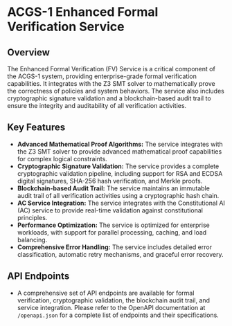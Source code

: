 # ACGS-1 Enhanced Formal Verification Service

## Overview

The Enhanced Formal Verification (FV) Service is a critical component of the ACGS-1 system, providing enterprise-grade formal verification capabilities. It integrates with the Z3 SMT solver to mathematically prove the correctness of policies and system behaviors. The service also includes cryptographic signature validation and a blockchain-based audit trail to ensure the integrity and auditability of all verification activities.

## Key Features

- **Advanced Mathematical Proof Algorithms:** The service integrates with the Z3 SMT solver to provide advanced mathematical proof capabilities for complex logical constraints.
- **Cryptographic Signature Validation:** The service provides a complete cryptographic validation pipeline, including support for RSA and ECDSA digital signatures, SHA-256 hash verification, and Merkle proofs.
- **Blockchain-based Audit Trail:** The service maintains an immutable audit trail of all verification activities using a cryptographic hash chain.
- **AC Service Integration:** The service integrates with the Constitutional AI (AC) service to provide real-time validation against constitutional principles.
- **Performance Optimization:** The service is optimized for enterprise workloads, with support for parallel processing, caching, and load balancing.
- **Comprehensive Error Handling:** The service includes detailed error classification, automatic retry mechanisms, and graceful error recovery.

## API Endpoints

- A comprehensive set of API endpoints are available for formal verification, cryptographic validation, the blockchain audit trail, and service integration. Please refer to the OpenAPI documentation at `/openapi.json` for a complete list of endpoints and their specifications.